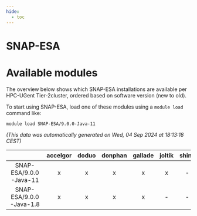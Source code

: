 ```yaml
---
hide:
  - toc
---
```


SNAP-ESA
========

# Available modules


The overview below shows which SNAP-ESA installations are available per HPC-UGent Tier-2cluster, ordered based on software version (new to old).

To start using SNAP-ESA, load one of these modules using a `module load` command like:

```shell
module load SNAP-ESA/9.0.0-Java-11
```

*(This data was automatically generated on Wed, 04 Sep 2024 at 18:13:18 CEST)*  

| |accelgor|doduo|donphan|gallade|joltik|shinx|skitty|
| :---: | :---: | :---: | :---: | :---: | :---: | :---: | :---: |
|SNAP-ESA/9.0.0-Java-11|x|x|x|x|x|-|x|
|SNAP-ESA/9.0.0-Java-1.8|x|x|x|x|-|-|x|
